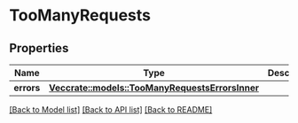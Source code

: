 # TooManyRequests

## Properties

Name | Type | Description | Notes
------------ | ------------- | ------------- | -------------
**errors** | [**Vec<crate::models::TooManyRequestsErrorsInner>**](TooManyRequests_errors_inner.md) |  | 

[[Back to Model list]](../README.md#documentation-for-models) [[Back to API list]](../README.md#documentation-for-api-endpoints) [[Back to README]](../README.md)


